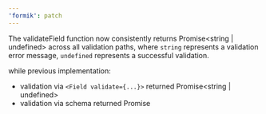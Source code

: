 ```yaml
---
'formik': patch
---
```


The validateField function now consistently returns Promise<string | undefined> across all validation paths, where `string` represents a validation error message, `undefined` represents a successful validation.

while previous implementation:
- validation via `<Field validate={...}>` returned Promise<string | undefined>
- validation via schema returned Promise<void>